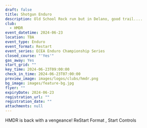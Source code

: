 ```yaml
---
draft: false
title: Shotgun Enduro
description: Old School Rock run but in Delano, good trail....
club:
  - HMDR
event_datetime: 2024-06-23
location: TBA
event_type: Enduro
event_format: Restart
event_series: ECEA Enduro Championship Series
closed_course: "'Yes'"
gas_away: Yes
start_grid: ""
key_time: 2024-06-23T09:00:00
check_in_time: 2024-06-23T07:00:00
preview_image: images/logos/clubs/hmdr.png
bg_image: images/feature-bg.jpg
flyer: ""
expiryDate: 2024-06-23
registration_url: ""
registration_date: ""
attachments: null
---
```

HMDR is back with a vengeance!  ReStart Format , Start Controls